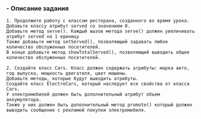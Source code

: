 ### - **Описание задания**

    1. Продолжите работу с классом ресторана, созданного во время урока. Добавьте классу атрибут served со значением 0.
    Добавьте метод serve(). Каждый вызов метода serve() должен увеличивать атрибут served на 1 единицу
    Также добавьте метод setServed(), позволяющий задавать любое количество обслуженных посетителей.
    В конце добавьте метод showTotalServed(), позволяющий выводить общее количество обслуженных посетителей.

    2. Создайте класс Cars. Класс должен содержать атрибуты: марка авто, год выпуска, мощность двигателя, цвет машины.
    Добавьте методы, которые будут выводить атрибуты.
    Создайте класс ElectroCars, который наследует все свойства от класса Cars.
    У электромобилей должен быть дополнительный атрибут объем аккумулятора. 
    Также у них должен быть дополнительный метод promote() который должен выводить сообщение с рекламой покупки электромобиля.
